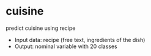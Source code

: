 # cuisine
predict cuisine using recipe

 - Input data: recipe (free text, ingredients of the dish)
 - Output: nominal variable with 20 classes 
